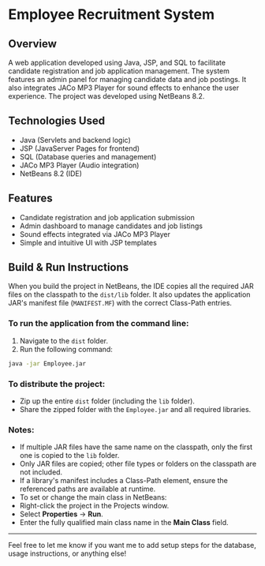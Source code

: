 # Employee Recruitment System

## Overview
A web application developed using Java, JSP, and SQL to facilitate candidate registration and job application management. The system features an admin panel for managing candidate data and job postings. It also integrates JACo MP3 Player for sound effects to enhance the user experience. The project was developed using NetBeans 8.2.

## Technologies Used
- Java (Servlets and backend logic)
- JSP (JavaServer Pages for frontend)
- SQL (Database queries and management)
- JACo MP3 Player (Audio integration)
- NetBeans 8.2 (IDE)

## Features
- Candidate registration and job application submission  
- Admin dashboard to manage candidates and job listings  
- Sound effects integrated via JACo MP3 Player  
- Simple and intuitive UI with JSP templates  

## Build & Run Instructions

When you build the project in NetBeans, the IDE copies all the required JAR files on the classpath to the `dist/lib` folder. It also updates the application JAR's manifest file (`MANIFEST.MF`) with the correct Class-Path entries.

### To run the application from the command line:
1. Navigate to the `dist` folder.
2. Run the following command:
```bash
java -jar Employee.jar
```

### To distribute the project:
- Zip up the entire `dist` folder (including the `lib` folder).
- Share the zipped folder with the `Employee.jar` and all required libraries.

### Notes:
- If multiple JAR files have the same name on the classpath, only the first one is copied to the `lib` folder.
- Only JAR files are copied; other file types or folders on the classpath are not included.
- If a library's manifest includes a Class-Path element, ensure the referenced paths are available at runtime.
- To set or change the main class in NetBeans:
- Right-click the project in the Projects window.
- Select **Properties** → **Run**.
- Enter the fully qualified main class name in the **Main Class** field.

---

Feel free to let me know if you want me to add setup steps for the database, usage instructions, or anything else!
